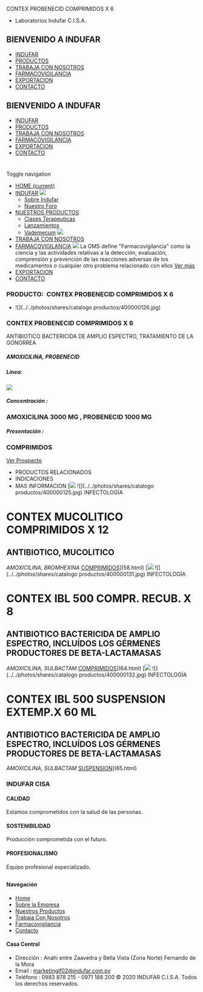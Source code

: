 CONTEX PROBENECID COMPRIMIDOS X 6
- Laboratorios Indufar C.I.S.A.
## BIENVENIDO A INDUFAR
* [INDUFAR](59.html#)
* [PRODUCTOS](59.html#)
* [TRABAJA CON NOSOTROS](59.html#)
* [FARMACOVIGILANCIA](59.html#)
* [EXPORTACION](59.html#)
* [CONTACTO](59.html#)
## BIENVENIDO A INDUFAR
* [INDUFAR](../../index.html)
* [PRODUCTOS](../../productos.html)
* [TRABAJA CON NOSOTROS](../../trabaja_con_nosotros.html)
* [FARMACOVIGILANCIA](../../farmacovigilancia.html)
* [EXPORTACION](../../exportacion.html)
* [CONTACTO](../../contacto.html)
# 
Toggle navigation
* [HOME (current)](../../index.html)
* [INDUFAR](59.html#) 
  [![ ](../../photos/shares/Sistema/Menu/indufar_menul.jpg)](../../institucional.html)
  - [Sobre Indufar](../../institucional.html)
  - [Nuestro Foro](../../blog.html)
* [NUESTROS PRODUCTOS](59.html#) 
  - [Clases Terapeuticas](../clases_terapeuticas.html)
  - [Lanzamientos](../lanzamientos.html)
  - [Vademecum](../../productos.html)
  [![ ](../../photos/shares/Sistema/Menu/productos.png)](../../productos.html)
* [TRABAJA CON NOSOTROS](../../trabaja_con_nosotros.html)
* [FARMACOVIGILANCIA](59.html#) 
  [![ ](../../photos/shares/Sistema/Menu/TUBOS.png)](../../farmacovigilancia.html)
  La OMS define "Farmacovigilancia" como la ciencia y las actividades relativas a la detección, evaluación, comprensión y prevención de las reacciones adversas de los medicamentos o cualquier otro problema relacionado con ellos
  [Ver más](../../farmacovigilancia.html)
* [EXPORTACION](../../exportacion.html)
* [CONTACTO](../../contacto.html)
### PRODUCTO:  CONTEX PROBENECID COMPRIMIDOS X 6
* ![](../../photos/shares/catalogo productos/400000126.jpg)
### **CONTEX PROBENECID COMPRIMIDOS X 6**
ANTIBIOTICO BACTERICIDA DE AMPLIO ESPECTRO, TRATAMIENTO DE LA GONORREA
##### **AMOXICILINA, PROBENECID**
##### **Línea:**
[![](../../photos/shares/Laboratorios/lab_indufar.png)](../linea/1.html)
##### **Concentración :**
### AMOXICILINA 3000 MG , PROBENECID 1000 MG
##### **Presentación :**
### COMPRIMIDOS
[Ver Prospecto](https://www.indufar.com.py/files/shares/prospectos/400000126.pdf)
* PRODUCTOS RELACIONADOS
* INDICACIONES
* MAS INFORMACION
[![](../../photos/shares/Laboratorios/lab_indufar.png)
![](../../photos/shares/catalogo productos/400000125.jpg)
INFECTOLOGÍA
# CONTEX MUCOLITICO COMPRIMIDOS X 12
## ANTIBIOTICO, MUCOLITICO
*AMOXICILINA, BROMHEXINA*
[COMPRIMIDOS](59.html#)](58.html)
[![](../../photos/shares/Laboratorios/lab_indufar.png)
![](../../photos/shares/catalogo productos/400000131.jpg)
INFECTOLOGÍA
# CONTEX IBL 500 COMPR. RECUB. X 8
## ANTIBIOTICO BACTERICIDA DE AMPLIO ESPECTRO, INCLUÍDOS LOS GÉRMENES PRODUCTORES DE BETA-LACTAMASAS
*AMOXICILINA, SULBACTAM*
[COMPRIMIDOS](59.html#)](64.html)
[![](../../photos/shares/Laboratorios/lab_indufar.png)
![](../../photos/shares/catalogo productos/400000132.jpg)
INFECTOLOGÍA
# CONTEX IBL 500 SUSPENSION EXTEMP.X 60 ML
## ANTIBIOTICO BACTERICIDA DE AMPLIO ESPECTRO, INCLUÍDOS LOS GÉRMENES PRODUCTORES DE BETA-LACTAMASAS
*AMOXICILINA, SULBACTAM*
[SUSPENSION](59.html#)](65.html)
### INDUFAR CISA
#### CALIDAD
Estamos comprometidos con la salud de las personas.
#### SOSTENIBILIDAD
Producción comprometida con el futuro.
#### PROFESIONALISMO
Equipo profesional especializado.
## 
#### Navegación
* [Home](../../index.html)
* [Sobre la Empresa](../../institucional.html)
* [Nuestros Productos](../../productos.html)
* [Trabaja Con Nosotros](../../trabaja_con_nosotros.html)
* [Farmacovigilancia](../../farmacovigilancia.html)
* [Contacto](../../contacto.html)
#### Casa Central
* Dirección : Anahi entre Zaavedra y Bella Vista (Zona Norte) Fernando de la Mora
* Email : [marketingif02@indufar.com.py](mailto:marketingif02@indufar.com.py)
* Teléfono : 0983 878 215 - 0971 188 200
© 2020 INDUFAR C.I.S.A. Todos los derechos reservados.